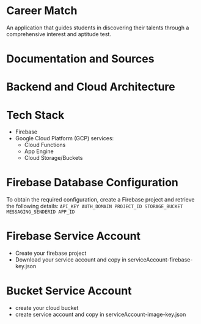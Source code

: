 # Career Match 
An application that guides students in discovering their talents through a comprehensive interest and aptitude test.

# Documentation and Sources

# Backend and Cloud Architecture

# Tech Stack
- Firebase
- Google Cloud Platform (GCP) services:
  - Cloud Functions
  - App Engine
  - Cloud Storage/Buckets
 
# Firebase Database Configuration
To obtain the required configuration, create a Firebase project and retrieve the following details:
```API_KEY AUTH_DOMAIN PROJECT_ID STORAGE_BUCKET MESSAGING_SENDERID APP_ID```

# Firebase Service Account
- Create your firebase project
- Download your service account and copy in serviceAccount-firebase-key.json

# Bucket Service Account
- create your cloud bucket
- create service account and copy in serviceAccount-image-key.json
